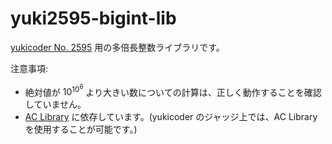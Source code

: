 # yuki2595-bigint-lib
[yukicoder No. 2595](https://yukicoder.me/problems/2595) 用の多倍長整数ライブラリです。

注意事項:
* 絶対値が $10^{10^6}$ より大きい数についての計算は、正しく動作することを確認していません。
* [AC Library](https://github.com/atcoder/ac-library) に依存しています。(yukicoder のジャッジ上では、AC Library を使用することが可能です。)
